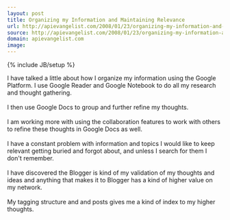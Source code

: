 ```yaml
---
layout: post
title: Organizing my Information and Maintaining Relevance
url: http://apievangelist.com/2008/01/23/organizing-my-information-and-maintaining-relevance/
source: http://apievangelist.com/2008/01/23/organizing-my-information-and-maintaining-relevance/
domain: apievangelist.com
image: 
---
```

{% include JB/setup %}<p>I have talked a little about how I organize my information using the Google Platform.  I use Google Reader and Google Notebook to do all my research and thought gathering. <br /><br />I then use Google Docs to group and further refine my thoughts. <br /><br />I am working more with using the collaboration features to work with others to refine these thoughts in Google Docs as well.<br /><br />I have a constant problem with information and topics I would like to keep relevant getting buried and forgot about, and unless I search for them I don't remember.<br /><br />I have discovered the Blogger is kind of my validation of my thoughts and ideas and anything that makes it to Blogger has a kind of higher value on my network.<br /><br />My tagging structure and and posts gives me a kind of index to my higher thoughts.</p>
